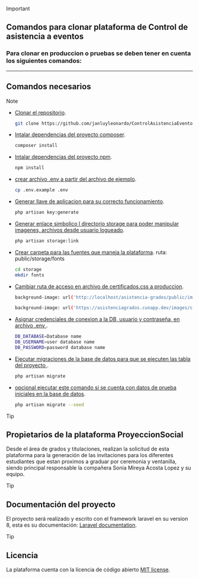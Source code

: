 > [!IMPORTANT]
>
>## Comandos para clonar plataforma de Control de asistencia a eventos ## 
>### Para clonar en produccion o pruebas se deben tener en cuenta los siguientes comandos: ###
---
Comandos necesarios
---
> [!NOTE]
> - [Clonar el repositorio](#).
>   ```bash
>   git clone https://github.com/janluyleonardo/ControlAsistenciaEventos.git
>- [Intalar dependencias del proyecto composer](#).
>   ```bash
>   composer install
>- [Intalar dependencias del proyecto npm](#).
>   ```bash
>   npm install
>- [crear archivo .env a partir del archivo de ejemplo](#).
>   ```bash
>   cp .env.example .env
>- [Generar llave de aplicacion para su correcto funcionamiento](#).
>   ```bash
>   php artisan key:generate
>- [Generar enlace simbolico l directorio storage para poder manipular imagenes, archivos desde usuario logueado](#).
>   ```bash
>   php artisan storage:link
>- [Crear carpeta para las fuentes que maneja la plataforma](#).
>  ruta: public/storage/fonts
>   ```bash
>   cd storage
>   mkdir fonts
>- [Cambiar ruta de acceso en archivo de certificados.css a produccion](#).
>   ```bash
>   background-image: url('http://localhost/asistencia-grados/public/images/certificados/fondo-certificado.png') !important;
>
>   background-image: url('https://asistenciagrados.cunapp.dev/images/certificados/fondo-certificado.png ') !important;
>- [Asignar credenciales de conexion a la DB, usuario y contraseña, en archivo .env ](#).
>   ```bash
>   DB_DATABASE=Database name  
>   DB_USERNAME=user database name  
>   DB_PASSWORD=password database name
>- [Ejecutar migraciones de la base de datos para que se ejecuten las tabla del proyecto ](#).
>   ```bash
>   php artisan migrate
>- [opcional ejecutar este comando si se cuenta con datos de prueba iniciales en la base de datos](#).
>   ```bash
>   php artisan migrate --seed

> [!TIP]
> ## Propietarios de la plataforma ProyeccionSocial ##
> 
> Desde el área de grados y titulaciones, realizan la solicitud de esta plataforma para la generación de las invitaciones para los diferentes estudiantes que estan proximos a graduar por ceremonia y ventanilla, siendo principal responsable la compañera Sonia Mireya Acosta Lopez y su equipo.

> [!TIP]
> ## Documentación del proyecto ##
>
> El proyecto será realizado y escrito con el framework laravel en su version 8, esta es su documentación: [Laravel documentation](https://laravel.com/docs/).

> [!TIP]
> ## Licencia ##
>
> La plataforma cuenta con la licencia de código abierto [MIT license](https://opensource.org/licenses/MIT).
